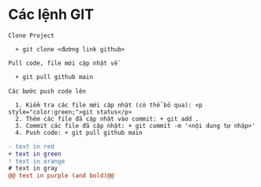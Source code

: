 # Các lệnh GIT
``
  Clone Project
``
```
  + git clone <đường link github>
```
``
  Pull code, file mới cập nhật về
``
```diff
  + git pull github main
```
``
  Các bước push code lên
``
```
  1. Kiểm tra các file mới cập nhật (có thể bỏ qua): <p style="color:green;">git status</p>
  2. Thêm các file đã cập nhật vào commit: + git add .
  3. Commit các file đã cập nhật: + git commit -m '<nội dung tự nhập>'
  4. Push code: + git pull github main
```
```diff
- text in red
+ text in green
! text in orange
# text in gray
@@ text in purple (and bold)@@
```
